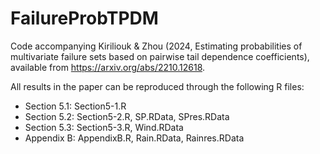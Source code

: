 # FailureProbTPDM
 Code accompanying Kiriliouk & Zhou (2024, Estimating probabilities of multivariate failure sets based on pairwise tail dependence coefficients), available from https://arxiv.org/abs/2210.12618.

 All results in the paper can be reproduced through the following R files:
* Section 5.1: Section5-1.R
* Section 5.2: Section5-2.R, SP.RData, SPres.RData
* Section 5.3: Section5-3.R, Wind.RData
* Appendix B: AppendixB.R, Rain.RData, Rainres.RData



